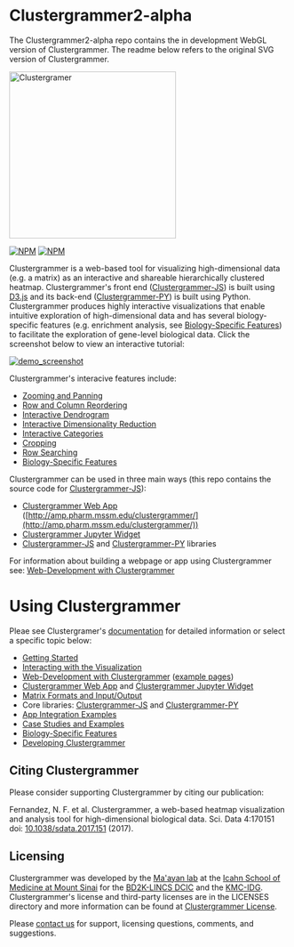 <!-- # clustergrammer -->
<!-- # ![clustergrammer_logo](img/clustergrammer_logo.png | width=100) -->

# Clustergrammer2-alpha
The Clustergrammer2-alpha repo contains the in development WebGL version of Clustergrammer. The readme below refers to the original SVG version of Clustergrammer.

<img src='img/clustergrammer_logo.png' alt="Clustergramer" width="300px" >

[![NPM](https://img.shields.io/npm/v/clustergrammer.svg)](https://www.npmjs.com/package/clustergrammer)
[![NPM](https://img.shields.io/npm/l/clustergrammer.svg)](https://github.com/MaayanLab/clustergrammer/blob/master/LICENSES/LICENSE)

Clustergrammer is a web-based tool for visualizing high-dimensional data (e.g. a matrix) as an interactive and shareable hierarchically clustered heatmap. Clustergrammer's front end ([Clustergrammer-JS](http://clustergrammer.readthedocs.io/clustergrammer_js.html#clustergrammer-js)) is built using [D3.js](https://d3js.org/) and its back-end ([Clustergrammer-PY](http://clustergrammer.readthedocs.io/clustergrammer_py.html#clustergrammer-py)) is built using Python. Clustergrammer produces highly interactive visualizations that enable intuitive exploration of high-dimensional data and has several biology-specific features (e.g. enrichment analysis, see [Biology-Specific Features](http://clustergrammer.readthedocs.io/biology_specific_features.html#biology-specific-features)) to facilitate the exploration of gene-level biological data. Click the screenshot below to view an interactive tutorial:

[![demo_screenshot](img/demo_high-fr.gif "demo_high-fr.gif")](http://maayanlab.github.io/clustergrammer/scrolling_tour)

Clustergrammer's interacive features include:
- [Zooming and Panning](http://clustergrammer.readthedocs.io/interacting_with_viz.html#zooming-and-panning)
- [Row and Column Reordering](http://clustergrammer.readthedocs.io/interacting_with_viz.html#row-col-reordering)
- [Interactive Dendrogram](http://clustergrammer.readthedocs.io/interacting_with_viz.html#interactive-dendrogram)
- [Interactive Dimensionality Reduction](http://clustergrammer.readthedocs.io/interacting_with_viz.html#interactive-dim-reduction)
- [Interactive Categories](http://clustergrammer.readthedocs.io/interacting_with_viz.html#interactive-categories)
- [Cropping](http://clustergrammer.readthedocs.io/interacting_with_viz.html#crop)
- [Row Searching](http://clustergrammer.readthedocs.io/interacting_with_viz.html#search)
- [Biology-Specific Features](http://clustergrammer.readthedocs.io/biology_specific_features.html)

Clustergrammer can be used in three main ways (this repo contains the source code for [Clustergrammer-JS](http://clustergrammer.readthedocs.io/clustergrammer_js.html#clustergrammer-js)):

- [Clustergrammer Web App](http://clustergrammer.readthedocs.io/clustergrammer_web.html#clustergrammer-web) ([http://amp.pharm.mssm.edu/clustergrammer/](http://amp.pharm.mssm.edu/clustergrammer/))
- [Clustergrammer Jupyter Widget](http://clustergrammer.readthedocs.io/clustergrammer_widget.html#clustergrammer-widget)
- [Clustergrammer-JS](http://clustergrammer.readthedocs.io/clustergrammer_js.html#clustergrammer-js) and [Clustergrammer-PY](http://clustergrammer.readthedocs.io/clustergrammer_py.html#clustergrammer-py) libraries

For information about building a webpage or app using Clustergrammer see: [Web-Development with Clustergrammer](http://clustergrammer.readthedocs.io/building_webpage.html)

# Using Clustergrammer

Pleae see Clustergramer's [documentation](http://clustergrammer.readthedocs.io/) for detailed information or select a specific topic below:

- [Getting Started](http://clustergrammer.readthedocs.io/getting_started.html)
- [Interacting with the Visualization](http://clustergrammer.readthedocs.io/interacting_with_viz.html)
- [Web-Development with Clustergrammer](http://clustergrammer.readthedocs.io/building_webpage.html) ([example pages](http://clustergrammer.readthedocs.io/clustergrammer_js.html#example-pages))
- [Clustergrammer Web App](http://clustergrammer.readthedocs.io/clustergrammer_web.html#clustergrammer-web) and [Clustergrammer Jupyter Widget](http://clustergrammer.readthedocs.io/clustergrammer_widget.html#clustergrammer-widget)
- [Matrix Formats and Input/Output](http://clustergrammer.readthedocs.io/matrix_format_io.html)
- Core libraries: [Clustergrammer-JS](http://clustergrammer.readthedocs.io/clustergrammer_js.html) and [Clustergrammer-PY](http://clustergrammer.readthedocs.io/clustergrammer_py.html)
- [App Integration Examples](http://clustergrammer.readthedocs.io/app_integration.html)
- [Case Studies and Examples](https://clustergrammer.readthedocs.io/case_studies.html)
- [Biology-Specific Features](https://clustergrammer.readthedocs.io/biology_specific_features.html)
- [Developing Clustergrammer](https://clustergrammer.readthedocs.io/developing_with_clustergrammer.html)

## Citing Clustergrammer
Please consider supporting Clustergrammer by citing our publication:

Fernandez, N. F. et al. Clustergrammer, a web-based heatmap visualization and analysis tool for high-dimensional biological data. Sci. Data 4:170151 doi: [10.1038/sdata.2017.151](https://www.nature.com/articles/sdata2017151 ) (2017).

## Licensing
Clustergrammer was developed by the [Ma'ayan lab](http://labs.icahn.mssm.edu/maayanlab/) at the [Icahn School of Medicine at Mount Sinai](http://icahn.mssm.edu/) for the [BD2K-LINCS DCIC](http://lincs-dcic.org/#/) and the [KMC-IDG](http://commonfund.nih.gov/idg/overview). Clustergrammer's license and third-party licenses are in the LICENSES directory and more information can be found at [Clustergrammer License](https://clustergrammer.readthedocs.io/license.html).

Please [contact us](http://clustergrammer.readthedocs.io/#funding-and-contact) for support, licensing questions, comments, and suggestions.
